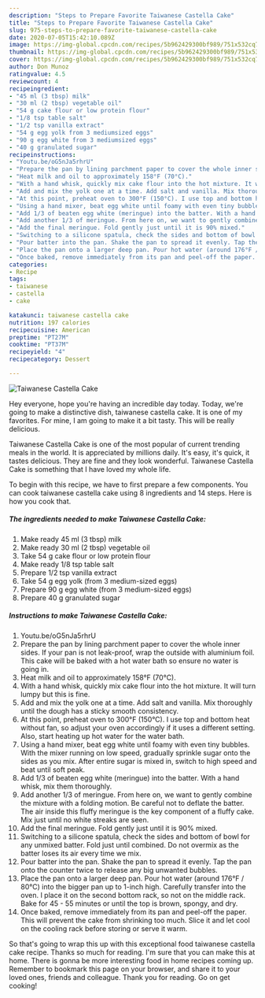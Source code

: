 ```yaml
---
description: "Steps to Prepare Favorite Taiwanese Castella Cake"
title: "Steps to Prepare Favorite Taiwanese Castella Cake"
slug: 975-steps-to-prepare-favorite-taiwanese-castella-cake
date: 2020-07-05T15:42:10.089Z
image: https://img-global.cpcdn.com/recipes/5b962429300bf989/751x532cq70/taiwanese-castella-cake-recipe-main-photo.jpg
thumbnail: https://img-global.cpcdn.com/recipes/5b962429300bf989/751x532cq70/taiwanese-castella-cake-recipe-main-photo.jpg
cover: https://img-global.cpcdn.com/recipes/5b962429300bf989/751x532cq70/taiwanese-castella-cake-recipe-main-photo.jpg
author: Don Munoz
ratingvalue: 4.5
reviewcount: 4
recipeingredient:
- "45 ml (3 tbsp) milk"
- "30 ml (2 tbsp) vegetable oil"
- "54 g cake flour or low protein flour"
- "1/8 tsp table salt"
- "1/2 tsp vanilla extract"
- "54 g egg yolk from 3 mediumsized eggs"
- "90 g egg white from 3 mediumsized eggs"
- "40 g granulated sugar"
recipeinstructions:
- "Youtu.be/oG5nJa5rhrU"
- "Prepare the pan by lining parchment paper to cover the whole inner sides. If your pan is not leak-proof, wrap the outside with aluminium foil. This cake will be baked with a hot water bath so ensure no water is going in."
- "Heat milk and oil to approximately 158°F (70°C)."
- "With a hand whisk, quickly mix cake flour into the hot mixture. It will turn lumpy but this is fine."
- "Add and mix the yolk one at a time. Add salt and vanilla. Mix thoroughly until the dough has a sticky smooth consistency."
- "At this point, preheat oven to 300°F (150°C). I use top and bottom heat without fan, so adjust your oven accordingly if it uses a different setting. Also, start heating up hot water for the water bath."
- "Using a hand mixer, beat egg white until foamy with even tiny bubbles. With the mixer running on low speed, gradually sprinkle sugar onto the sides as you mix. After entire sugar is mixed in, switch to high speed and beat until soft peak."
- "Add 1/3 of beaten egg white (meringue) into the batter. With a hand whisk, mix them thoroughly."
- "Add another 1/3 of meringue. From here on, we want to gently combine the mixture with a folding motion. Be careful not to deflate the batter. The air inside this fluffy meringue is the key component of a fluffy cake. Mix just until no white streaks are seen."
- "Add the final meringue. Fold gently just until it is 90% mixed."
- "Switching to a silicone spatula, check the sides and bottom of bowl for any unmixed batter. Fold just until combined. Do not overmix as the batter loses its air every time we mix."
- "Pour batter into the pan. Shake the pan to spread it evenly. Tap the pan onto the counter twice to release any big unwanted bubbles."
- "Place the pan onto a larger deep pan. Pour hot water (around 176°F / 80°C) into the bigger pan up to 1-inch high. Carefully transfer into the oven. I place it on the second bottom rack, so not on the middle rack. Bake for 45 - 55 minutes or until the top is brown, spongy, and dry."
- "Once baked, remove immediately from its pan and peel-off the paper. This will prevent the cake from shrinking too much. Slice it and let cool on the cooling rack before storing or serve it warm."
categories:
- Recipe
tags:
- taiwanese
- castella
- cake

katakunci: taiwanese castella cake 
nutrition: 197 calories
recipecuisine: American
preptime: "PT27M"
cooktime: "PT37M"
recipeyield: "4"
recipecategory: Dessert

---
```



![Taiwanese Castella Cake](https://img-global.cpcdn.com/recipes/5b962429300bf989/751x532cq70/taiwanese-castella-cake-recipe-main-photo.jpg)

Hey everyone, hope you're having an incredible day today. Today, we're going to make a distinctive dish, taiwanese castella cake. It is one of my favorites. For mine, I am going to make it a bit tasty. This will be really delicious.

Taiwanese Castella Cake is one of the most popular of current trending meals in the world. It is appreciated by millions daily. It's easy, it's quick, it tastes delicious. They are fine and they look wonderful. Taiwanese Castella Cake is something that I have loved my whole life.




To begin with this recipe, we have to first prepare a few components. You can cook taiwanese castella cake using 8 ingredients and 14 steps. Here is how you cook that.

<!--inarticleads1-->

##### The ingredients needed to make Taiwanese Castella Cake:

1. Make ready 45 ml (3 tbsp) milk
1. Make ready 30 ml (2 tbsp) vegetable oil
1. Take 54 g cake flour or low protein flour
1. Make ready 1/8 tsp table salt
1. Prepare 1/2 tsp vanilla extract
1. Take 54 g egg yolk (from 3 medium-sized eggs)
1. Prepare 90 g egg white (from 3 medium-sized eggs)
1. Prepare 40 g granulated sugar




<!--inarticleads2-->

##### Instructions to make Taiwanese Castella Cake:

1. Youtu.be/oG5nJa5rhrU
1. Prepare the pan by lining parchment paper to cover the whole inner sides. If your pan is not leak-proof, wrap the outside with aluminium foil. This cake will be baked with a hot water bath so ensure no water is going in.
1. Heat milk and oil to approximately 158°F (70°C).
1. With a hand whisk, quickly mix cake flour into the hot mixture. It will turn lumpy but this is fine.
1. Add and mix the yolk one at a time. Add salt and vanilla. Mix thoroughly until the dough has a sticky smooth consistency.
1. At this point, preheat oven to 300°F (150°C). I use top and bottom heat without fan, so adjust your oven accordingly if it uses a different setting. Also, start heating up hot water for the water bath.
1. Using a hand mixer, beat egg white until foamy with even tiny bubbles. With the mixer running on low speed, gradually sprinkle sugar onto the sides as you mix. After entire sugar is mixed in, switch to high speed and beat until soft peak.
1. Add 1/3 of beaten egg white (meringue) into the batter. With a hand whisk, mix them thoroughly.
1. Add another 1/3 of meringue. From here on, we want to gently combine the mixture with a folding motion. Be careful not to deflate the batter. The air inside this fluffy meringue is the key component of a fluffy cake. Mix just until no white streaks are seen.
1. Add the final meringue. Fold gently just until it is 90% mixed.
1. Switching to a silicone spatula, check the sides and bottom of bowl for any unmixed batter. Fold just until combined. Do not overmix as the batter loses its air every time we mix.
1. Pour batter into the pan. Shake the pan to spread it evenly. Tap the pan onto the counter twice to release any big unwanted bubbles.
1. Place the pan onto a larger deep pan. Pour hot water (around 176°F / 80°C) into the bigger pan up to 1-inch high. Carefully transfer into the oven. I place it on the second bottom rack, so not on the middle rack. Bake for 45 - 55 minutes or until the top is brown, spongy, and dry.
1. Once baked, remove immediately from its pan and peel-off the paper. This will prevent the cake from shrinking too much. Slice it and let cool on the cooling rack before storing or serve it warm.




So that's going to wrap this up with this exceptional food taiwanese castella cake recipe. Thanks so much for reading. I'm sure that you can make this at home. There is gonna be more interesting food in home recipes coming up. Remember to bookmark this page on your browser, and share it to your loved ones, friends and colleague. Thank you for reading. Go on get cooking!
